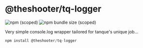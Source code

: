 # @theshooter/tq-logger
![npm (scoped)](https://img.shields.io/npm/v/@theshooter/tq-logger)
![npm bundle size (scoped)](https://img.shields.io/bundlephobia/min/@theshooter/tq-logger)

Very simple console.log wrapper tailored for tanque's unique job...

```javascript
npm install @theshooter/tq-logger
```
